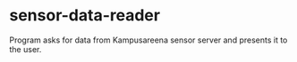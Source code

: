 # sensor-data-reader
Program asks for data from Kampusareena sensor server and presents it to the user.

